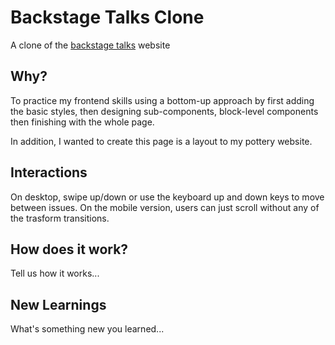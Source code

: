 <!-- TODO: Add Netlify Status link -->

# Backstage Talks Clone

<!-- TODO: Add a link to the 'clone' text when the clone site is public on netlify -->

A clone of the [backstage talks](https://backstagetalks.com/) website

## Why?

To practice my frontend skills using a bottom-up approach by first adding the basic styles, then designing sub-components, block-level components then finishing with the whole page.

In addition, I wanted to create this page is a layout to my pottery website.

<!-- TODO: ADD LINK to pottery website -->

## Interactions

On desktop, swipe up/down or use the keyboard up and down keys to move between issues. On the mobile version, users can just scroll without any of the trasform transitions.

<!-- TODO: Add the rest of the content below when the site is done  -->

## How does it work?

Tell us how it works...

## New Learnings

What's something new you learned...
